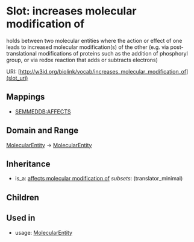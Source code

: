 # Slot: increases molecular modification of


holds between two molecular entities where the action or effect of one leads to increased molecular modification(s) of the other (e.g. via post-translational modifications of proteins such as the addition of phosphoryl group, or via redox reaction that adds or subtracts electrons)

URI: [http://w3id.org/biolink/vocab/increases_molecular_modification_of](slot_uri)
## Mappings

 * [SEMMEDDB:AFFECTS](http://purl.obolibrary.org/obo/SEMMEDDB_AFFECTS)
## Domain and Range

[MolecularEntity](MolecularEntity.md) -> [MolecularEntity](MolecularEntity.md)
## Inheritance

 *  is_a: [affects molecular modification of](affects_molecular_modification_of.md) *subsets*: (translator_minimal)
## Children

## Used in

 *  usage: [MolecularEntity](MolecularEntity.md)
